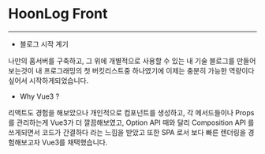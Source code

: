 # HoonLog Front

---

- 블로그 시작 계기

나만의 홈서버를 구축하고, 그 위에 개별적으로 사용할 수 있는 내 기술 블로그를 만들어 보는것이 내 프로그래밍의 첫 버킷리스트중 하나였기에 이제는 충분히 가능한 역량이다 싶어서 시작하게되었습니다.

- Why Vue3 ?

리액트도 경험을 해보았으나 개인적으로 컴포넌트를 생성하고, 각 메서드들이나 Props 를 관리하는게 Vue3가 더 깔끔해보였고, Option API 때와 달리 Composition API 를 쓰게되면서 코드가 간결하다 라는 느낌을 받았고 또한 SPA 로서 보다 빠른 렌더링을 경험해보고자 Vue3를 채택했습니다.

